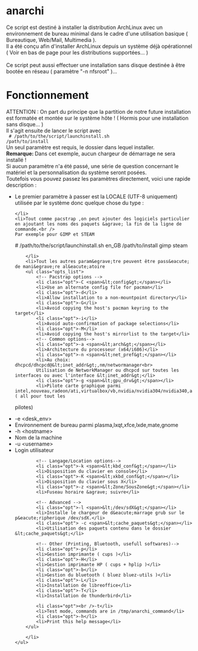 # anarchi
Ce script est destin&eacute; &agrave; installer la distribution ArchLinux avec un environnement de bureau minimal dans le cadre d'une 
utilisation basique ( Bureautique, Web/Mail, Multimedia ).
<br />Il a &eacute;t&eacute; conçu afin d'installer ArchLinux depuis un syst&egrave;me d&eacute;j&agrave; op&eacute;rationnel ( Voir en bas 
de page pour les distributions support&eacute;es... )
<br />
<br /> Ce script peut aussi effectuer une installation sans disque destin&eacute;e &agrave; être boot&eacute;e en r&eacute;seau ( 
param&egrave;tre "-n nfsroot" )...
# Fonctionnement
ATTENTION : On part du principe que la partition de notre future installation est format&eacute;e et mont&eacute;e sur le syst&egrave;me hôte ! ( 
Hormis pour une installation sans disque... )<br />
Il s'agit ensuite de lancer le script avec<br />
<code>
\# /path/to/the/script/launchinstall.sh /path/to/install
</code><br />
Un seul param&egrave;tre est requis, le dossier dans lequel installer.<br />
<strong>Remarque: </strong>Dans cet exemple, aucun chargeur de d&eacute;marrage ne sera install&eacute; !<br />
Si aucun param&egrave;tre n'a &eacute;t&eacute; pass&eacute;, une s&eacute;rie de question concernant le mat&eacute;riel et la personnalisation du 
syst&egrave;me seront pos&eacute;es. <br />
Toutefois vous pouvez passez les param&egrave;tres directement, voici une rapide description :
<ul class="opts_list">
    <li>Le premier param&egrave;tre &agrave; passer est la LOCALE (UTF-8 uniquement) utilis&eacute;e par le syst&egrave;me donc quelque chose du type :
		
    </li>
    <li>Tout comme pacstrap ,on peut ajouter des logiciels particulier en ajoutant les noms des paquets &agrave; la fin de la ligne de commande.<br />
    Par exemple pour GIMP et STEAM
\# /path/to/the/script/launchinstall.sh en_GB /path/to/install gimp steam

		
		</li>
		<li>Tout les autres param&egrave;tre peuvent être pass&eacute; de mani&egrave;re al&eacute;atoire
		<ul class="opts_list">
			<!-- Pacstrap options -->
			<li class="opt">-C <span>&lt;config&gt;</span></li>
			<li>Use an alternate config file for pacman</li>
			<li class="opt">-d</li>
			<li>Allow installation to a non-mountpoint directory</li>
			<li class="opt">-G</li>
			<li>Avoid copying the host's pacman keyring to the target</li>
			<li class="opt">-i</li>
			<li>Avoid auto-confirmation of package selections</li>
			<li class="opt">-M</li>
			<li>Avoid copying the host's mirrorlist to the target</li>
			<!-- Common options-->
			<li class="opt">-a <span>&lt;arch&gt;</span></li>
			<li>Architecture du processeur (x64/i686)</li>
			<li class="opt">-n <span>&lt;net_pref&gt;</span></li>
			<li>Au choix: dhcpcd/dhcpcd@&lt;inet_addr&gt;,nm/networmanager<br>
			Utilisation de NetworkManager ou dhcpcd sur toutes les interfaces ou avec l'interface &lt;inet_addr&gt;</li>
			<li class="opt">-g <span>&lt;gpu_drv&gt;</span></li>
			<li>Pilote carte graphique parmi intel,nouveau,radeon/ati,virtualbox/vb,nvidia/nvidia304/nvidia340,all ( all pour tout les 
pilotes)</li>
			<li class="opt">-e <span>&lt;desk_env&gt;</span></li>
			<li>Environnement de bureau parmi plasma,lxqt,xfce,lxde,mate,gnome</li>
			<li class="opt">-h <span>&lt;hostname&gt;</span></li>
			<li>Nom de la machine</li>
			<li class="opt">-u <span>&lt;username&gt;</span></li>
			<li>Login utilisateur</li>
			
			<!-- Langage/Location options-->
			<li class="opt">-k <span>&lt;kbd_conf&gt;</span></li>
			<li>Disposition du clavier en console</li>
			<li class="opt">-K <span>&lt;xkbd_conf&gt;</span></li>
			<li>Disposition du clavier sous X</li>
			<li class="opt">-z <span>&lt;Zone/SousZone&gt;</span></li>
			<li>Fuseau horaire &agrave; suivre</li>
			
			<!-- Advanced -->
			<li class="opt">-l <span>&lt;/dev/sdX&gt;</span></li>
			<li>Installe le chargeur de d&eacute;marrage grub sur le p&eacute;ripherique /dev/sdX.</li>
			<li class="opt"> -c <span>&lt;cache_paquets&gt;</span></li>
			<li>Utilisation des paquets contenu dans le dossier &lt;cache_paquets&gt;</li>
			
			<!-- Other (Printing, Bluetooth, usefull softwares)-->
			<li class="opt">-p</li>
			<li>Gestion imprimante ( cups )</li>
			<li class="opt">-H</li>
			<li>Gestion imprimante HP ( cups + hplip )</li>
			<li class="opt">-b</li>
			<li>Gestion du bluetooth ( bluez bluez-utils )</li>
			<li class="opt">-L</li>
			<li>Installation de libreoffice</li>
			<li class="opt">-T</li>
			<li>Installation de thunderbird</li>
			
			<li class="opt"><br />-t</li>
			<li>Test mode, commands are in /tmp/anarchi_command</li>
			<li class="opt">-h</li>
			<li>Print this help message</li>
		</ul>
		
		</li>
	</ul>
